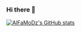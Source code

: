 ### Hi there 👋

<!--
**AlFaMoDz/AlFaMoDz** is a ✨ _special_ ✨ repository because its `README.md` (this file) appears on your GitHub profile.

Here are some ideas to get you started:

- 🔭 I’m currently working on ...
- 🌱 I’m currently learning ...
- 👯 I’m looking to collaborate on ...
- 🤔 I’m looking for help with ...
- 💬 Ask me about ...
- 📫 How to reach me: ...
- 😄 Pronouns: ...
- ⚡ Fun fact: ...
-->

[![AlFaMoDz's GitHub stats](https://github-readme-stats.vercel.app/api?username=AlFaMoDz)](https://github.com/anuraghazra/github-readme-stats)
